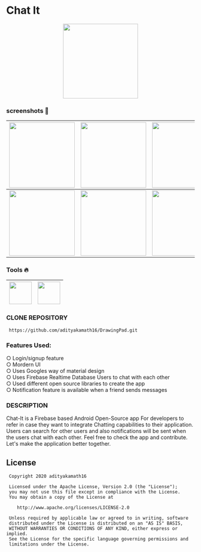 # Chat It
<p align="center">
<img  height="200" src="https://firebasestorage.googleapis.com/v0/b/github--images.appspot.com/o/ChatIt%2Fchatitlogo.png?alt=media&token=29d30346-147b-4172-808a-dee9fac69276"></img>
</p>

### screenshots :rocket:
|<img src="https://firebasestorage.googleapis.com/v0/b/github--images.appspot.com/o/ChatIt%2FchatUI.jpg?alt=media&token=0bea91db-acae-4493-bad9-69ed95231d48" width=175> | <img src="https://firebasestorage.googleapis.com/v0/b/github--images.appspot.com/o/ChatIt%2FKeep%20track%20of%20your%20Chats.jpg?alt=media&token=b69a8d75-36f1-4607-9237-d8579cae822b" width=175>|  <img src="https://firebasestorage.googleapis.com/v0/b/github--images.appspot.com/o/ChatIt%2Fsearch.jpg?alt=media&token=9cbab7ec-709d-4e99-b3f6-412b11243a98" width=175> |
|:---:|:---:|:---:|
|<img src="https://firebasestorage.googleapis.com/v0/b/github--images.appspot.com/o/ChatIt%2Fmaterial%20design.jpg?alt=media&token=4e5583fb-5720-466f-8897-7efa8900f48b" width=175> | <img src="https://firebasestorage.googleapis.com/v0/b/github--images.appspot.com/o/ChatIt%2Fgoogle%20material%20design.jpg?alt=media&token=a64e3f5c-81a5-40c2-adaa-ee68f09d04b7" width=175>|  <img src="https://firebasestorage.googleapis.com/v0/b/github--images.appspot.com/o/ChatIt%2FBOTTOM%20NAVIGATION.jpg?alt=media&token=66822a1a-f569-4e8a-89eb-f2b894a2dc20" width=175> | :---:|:---:|:---:|

### Tools :fire:
|<img src="https://firebasestorage.googleapis.com/v0/b/github--images.appspot.com/o/Github%20images%2F1200px-Android_Studio_icon.svg.png?alt=media&token=c696a2c6-181d-4ef2-b235-a200306833ca" width=60> | <img src="https://firebasestorage.googleapis.com/v0/b/github--images.appspot.com/o/Github%20images%2Ffirebase.png?alt=media&token=b31bf89b-27a9-4192-9c7f-ae8eedb56554 " width=60> | 
|:---:|:---:|

 ### CLONE REPOSITORY
 ```
  https://github.com/adityakamath16/DrawingPad.git
 ```

<p><h3>Features Used: </h3></p>
○ Login/signup feature<br>
○ Mordern UI<br>
○ Uses Googles way of material design<br>
○ Uses Firebase Realtime Database Users to chat with each other<br>
○ Used different open source libraries to create the app<br>
○ Notification feature is available when a friend sends messages<br>


### DESCRIPTION
<p>Chat-It is a Firebase based Android Open-Source app For developers to refer in case they want to integrate Chatting capabilities to their application. Users can search for other users and also notifications will be sent when the users chat with each other. Feel free to check the app and contribute. Let's make the application better together.</p>

License
 -------
 
     Copyright 2020 adityakamath16
 
     Licensed under the Apache License, Version 2.0 (the "License");
     you may not use this file except in compliance with the License.
     You may obtain a copy of the License at
 
        http://www.apache.org/licenses/LICENSE-2.0
 
     Unless required by applicable law or agreed to in writing, software
     distributed under the License is distributed on an "AS IS" BASIS,
     WITHOUT WARRANTIES OR CONDITIONS OF ANY KIND, either express or implied.
     See the License for the specific language governing permissions and
     limitations under the License.
